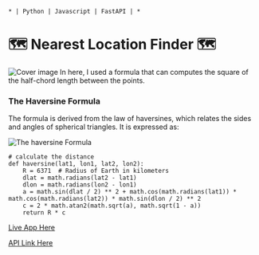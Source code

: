     * | Python | Javascript | FastAPI | *
# 🗺 Nearest Location Finder 🗺
![Cover image](https://github.com/shehandezen/Nearest-location-finder/blob/main/cover.png?raw=true)
In here, I used a formula that can computes the square of the half-chord length between the points.

### The Haversine Formula

The formula is derived from the law of haversines, which relates the sides and angles of spherical triangles. It is expressed as:

![The haversine Formula](https://github.com/shehandezen/Nearest-location-finder/blob/main/formula.PNG?raw=true)

```
# calculate the distance
def haversine(lat1, lon1, lat2, lon2):
    R = 6371  # Radius of Earth in kilometers
    dlat = math.radians(lat2 - lat1)
    dlon = math.radians(lon2 - lon1)
    a = math.sin(dlat / 2) ** 2 + math.cos(math.radians(lat1)) * math.cos(math.radians(lat2)) * math.sin(dlon / 2) ** 2
    c = 2 * math.atan2(math.sqrt(a), math.sqrt(1 - a))
    return R * c
```

[Live App Here](https://nearest-location-finder-1.onrender.com)

[API Link Here](https://nearest-location-finder.onrender.com/location)
